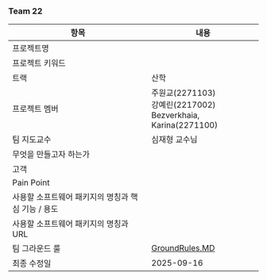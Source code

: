 ### Team 22 

| 항목 | 내용 |
|------|------|
| 프로젝트명 |  |
| 프로젝트 키워드 |  |
| 트랙 | 산학 |
| 프로젝트 멤버 | 주원교(2271103) <br> 강예린(2217002) <br> Bezverkhaia, Karina(2271100)  |
| 팀 지도교수 | 심재형 교수님 |
| 무엇을 만들고자 하는가 |  |
| 고객 |  |
| Pain Point |  |
| 사용할 소프트웨어 패키지의 명칭과 핵심 기능 / 용도 |  |
| 사용할 소프트웨어 패키지의 명칭과 URL |  |
| 팀 그라운드 룰 | [GroundRules.MD](https://github.com/TEAM-N0VA/N0VA/blob/main/GroundRule.MD) |
| 최종 수정일 | 2025-09-16|

